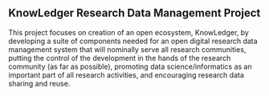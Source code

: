 ## KnowLedger Research Data Management Project

This project focuses on creation of an open ecosystem, KnowLedger, by developing a suite of components needed for an open digital research data management system that will nominally serve all research communities, putting the control of the development in the hands of the research community (as far as possible), promoting data science/informatics as an important part of all research activities, and encouraging research data sharing and reuse.
